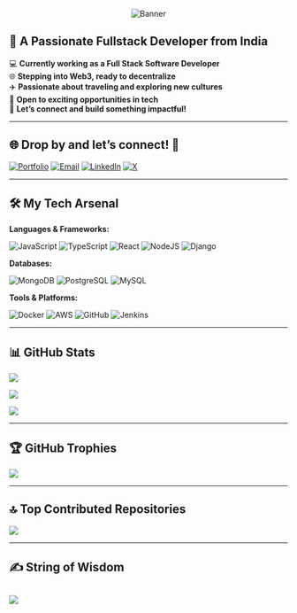 <p align="center">
  <img src="https://github.com/DigveshParab/BannerImage/blob/main/Digvesh%20Parab%20(1).png" alt="Banner"/>
</p>

## 🚀 A Passionate Fullstack Developer from India

💻 **Currently working as a Full Stack Software Developer**  
🌐 **Stepping into Web3, ready to decentralize**  
✈️ **Passionate about traveling and exploring new cultures**  
💼 **Open to exciting opportunities in tech**  
🤝 **Let’s connect and build something impactful!**  

---

## 🌐 Drop by and let’s connect! 🤝

[![Portfolio](https://img.shields.io/badge/Portfolio-%231DA1F2.svg?logo=web&logoColor=white)](https://digveshparab-portfolio.netlify.app/)
 [![Email](https://img.shields.io/badge/Email-%23D14836.svg?logo=gmail&logoColor=white)](mailto:digveshparab123@gmail.com) [![LinkedIn](https://img.shields.io/badge/LinkedIn-%230077B5.svg?logo=linkedin&logoColor=white)](https://linkedin.com/in/dp-digvesh-parab-developer)    [![X](https://img.shields.io/badge/X-black.svg?logo=X&logoColor=white)](https://x.com/ParabDigvesh) 


---

## 🛠️ My Tech Arsenal

**Languages & Frameworks:**  

![JavaScript](https://img.shields.io/badge/javascript-%23323330.svg?style=for-the-badge&logo=javascript&logoColor=%23F7DF1E)  ![TypeScript](https://img.shields.io/badge/typescript-%23007ACC.svg?style=for-the-badge&logo=typescript&logoColor=white)  ![React](https://img.shields.io/badge/react-%2320232a.svg?style=for-the-badge&logo=react&logoColor=%2361DAFB)  ![NodeJS](https://img.shields.io/badge/node.js-6DA55F?style=for-the-badge&logo=node.js&logoColor=white)  ![Django](https://img.shields.io/badge/django-%23092E20.svg?style=for-the-badge&logo=django&logoColor=white)  

**Databases:**  

![MongoDB](https://img.shields.io/badge/MongoDB-%234ea94b.svg?style=for-the-badge&logo=mongodb&logoColor=white)  ![PostgreSQL](https://img.shields.io/badge/PostgreSQL-%23316192.svg?style=for-the-badge&logo=postgresql&logoColor=white)  ![MySQL](https://img.shields.io/badge/mysql-4479A1.svg?style=for-the-badge&logo=mysql&logoColor=white)  

**Tools & Platforms:**  

![Docker](https://img.shields.io/badge/docker-%230db7ed.svg?style=for-the-badge&logo=docker&logoColor=white)  ![AWS](https://img.shields.io/badge/AWS-%23FF9900.svg?style=for-the-badge&logo=amazon-aws&logoColor=white)  ![GitHub](https://img.shields.io/badge/github-%23121011.svg?style=for-the-badge&logo=github&logoColor=white)  ![Jenkins](https://img.shields.io/badge/jenkins-%232C5282.svg?style=for-the-badge&logo=jenkins&logoColor=white)  

---

## 📊 GitHub Stats

![](https://github-readme-stats.vercel.app/api/top-langs/?username=DigveshParab&theme=radical&layout=compact)

![](https://github-readme-stats.vercel.app/api?username=DigveshParab&theme=radical&show_icons=true&hide_border=false&count_private=true)  

![](https://github-readme-streak-stats.herokuapp.com/?user=DigveshParab&theme=radical&hide_border=false)  

---

## 🏆 GitHub Trophies

![](https://github-profile-trophy.vercel.app/?username=DigveshParab&theme=onedark&no-frame=true&row=2&column=3)

---

## 🔝 Top Contributed Repositories

![](https://github-contributor-stats.vercel.app/api?username=DigveshParab&limit=5&theme=tokyonight)

---

## ✍️ String of Wisdom
![](https://quotes-github-readme.vercel.app/api?type=horizontal&theme=merko)
---
